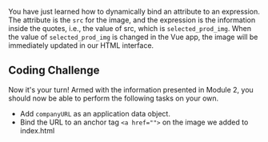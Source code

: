 You have just learned how to dynamically bind an attribute to an expression. The attribute is the `src` for the image, and the expression is the information inside the quotes, i.e., the value of src, which is `selected_prod_img`. When the value of `selected_prod_img` is changed in the Vue app, the image will be immediately updated in our HTML interface.

## Coding Challenge

Now it's your turn! Armed with the information presented in Module 2, you should now be able to perform the following tasks on your own.

- Add `companyURL` as an application data object.
- Bind the URL to an anchor tag `<a href="">` on the image we added to index.html
